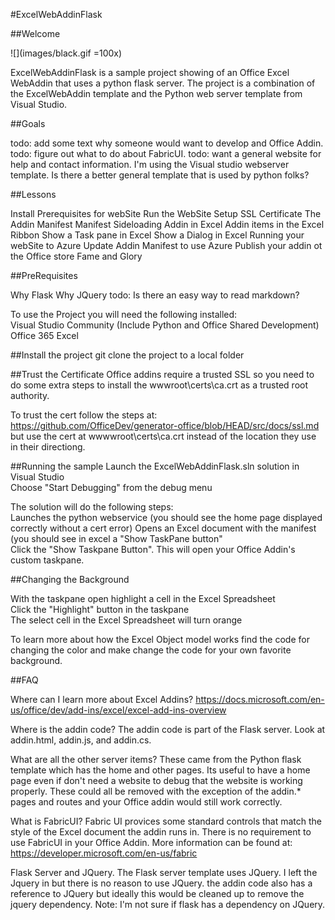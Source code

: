 
#ExcelWebAddinFlask


##Welcome

![](images/black.gif  =100x)

ExcelWebAddinFlask is a sample project showing of an Office Excel WebAddin that uses a python flask server.
The project is a combination of the ExcelWebAddin template and the Python web server template from Visual Studio.

##Goals 



todo: add some text why someone would want to develop and Office Addin.
todo: figure out what to do about FabricUI. 
todo: want a general website for help and contact information. I'm using the Visual studio webserver template. Is there a better general template that is used by python folks?

##Lessons

Install Prerequisites for webSite
Run the WebSite
Setup SSL Certificate
The Addin Manifest Manifest
Sideloading Addin in Excel
Addin items in the Excel Ribbon
Show a Task pane in Excel
Show a Dialog in Excel
Running your webSite to Azure
Update Addin Manifest to use Azure
Publish your addin ot the Office store
Fame and Glory

##PreRequisites

Why Flask
Why JQuery
todo: Is there an easy way to read markdown?


To use the Project you will need the following installed:  
Visual Studio Community (Include Python and Office Shared Development)  
Office 365 Excel

##Install the project
git clone the project to a local folder

##Trust the Certificate
Office addins require a trusted SSL so you need to do some extra steps to install the wwwroot\certs\ca.crt as a trusted root authority.  

To trust the cert follow the steps at: https://github.com/OfficeDev/generator-office/blob/HEAD/src/docs/ssl.md 
but use the cert at wwwwroot\certs\ca.crt instead of the location they use in their directiong.

##Running the sample 
Launch the ExcelWebAddinFlask.sln solution in Visual Studio  
Choose "Start Debugging" from the debug menu

The solution will do the following steps:  
Launches the python webservice (you should see the home page displayed correctly without a cert error) 
Opens an Excel document with the manifest (you should see in excel a "Show TaskPane button"  
Click the "Show Taskpane Button". This will open your Office Addin's custom taskpane.

##Changing the Background

With the taskpane open highlight a cell in the Excel Spreadsheet  
Click the "Highlight" button in the taskpane  
The select cell in the Excel Spreadsheet will turn orange  

To learn more about how the Excel Object model works find the code for changing the color and make change the code for your own favorite background.

##FAQ

Where can I learn more about Excel Addins? https://docs.microsoft.com/en-us/office/dev/add-ins/excel/excel-add-ins-overview  
  
Where is the addin code? The addin code is part of the Flask server. Look at addin.html, addin.js, and addin.cs.

What are all the other server items? These came from the Python flask template which has the home and other pages.
Its useful to have a home page even if don't need a website to  debug that the website is working properly.
These could all be removed with the exception of the addin.* pages and routes and your Office addin would still work correctly.

What is FabricUI? Fabric UI provices some standard controls that match the style of the Excel document the addin runs in.
There is no requirement to use FabricUI in your Office Addin. More information can be found at: https://developer.microsoft.com/en-us/fabric

Flask Server and JQuery. The Flask server template uses JQuery. I left the Jquery in but there is no reason to use JQuery.
the addin code also has a reference to JQuery but ideally this would be cleaned up to remove the jquery dependency. 
Note: I'm not sure if flask has a dependency on JQuery.  

